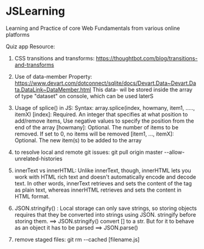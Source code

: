 # JSLearning

Learning and Practice of core Web Fundamentals from various online platforms

Quiz app Resource:

1. CSS transitions and transforms: https://thoughtbot.com/blog/transitions-and-transforms
2. Use of data-member Property: https://www.devart.com/dotconnect/sqlite/docs/Devart.Data~Devart.Data.DataLink~DataMember.html
   This data- wil be stored inside the array of type "dataset" on console, which can be used laterS
3. Usage of splice() in JS:
   Syntax: array.splice(index, howmany, item1, ....., itemX)
   [index]: Required. An integer that specifies at what position to add/remove items, Use negative values to specify the position from the end of the array
   [howmany]: Optional. The number of items to be removed. If set to 0, no items will be removed
   [item1, ..., itemX]: Optional. The new item(s) to be added to the array
4. to resolve local and remote git issues: git pull origin master --allow-unrelated-histories
5. innerText vs innerHTML: Unlike innerText, though, innerHTML lets you work with HTML rich text and doesn't automatically encode and decode text. In other words, innerText retrieves and sets the content of the tag as plain text, whereas innerHTML retrieves and sets the content in HTML format.

6. JSON.stringify() : Local storage can only save strings, so storing objects requires that they be converted into strings using JSON. stringify before storing them.
   ==> JSON.stringify() convert [] to a str. But for it to behave as an object it has to be parsed ==> JSON.parse()

7. remove staged files: git rm --cached [filename.js]
